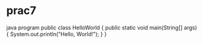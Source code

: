 # prac7
java program
public class HelloWorld {
    public static void main(String[] args) {
        System.out.println("Hello, World!");
    }
}
